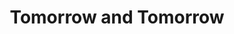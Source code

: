 ---
title: Tomorrow and Tomorrow
year: 1938
opening_date: 1938-02-15
closing_date: 1938-02-17
layout: productions
image:
image_caption:
image_credit:
playbill: 
category: 
Theatre: Theatre Jacksonville
Venue: Little Theatre
Playwright: Philip Barry
cast:
  Christian Redman: Larry Lovett
  Ella: Susan McRae
  Eve Redman: Edre Ferguson
  Gail Redman: Stokes Perry
  Jane: Grace Martin
  Miss Blake: June Stoy
  Miss Frazer: Mildred Perry
  Music: Henry Cornely
  Nicholas Hay: Frank Heintz
  Samuel Gillespie: Wilbur Jobe
  Walter Burke: Phil May
crew:
  Director: Huron L. Blyden
  Lighting: Earl DeFlorin
  Props: Maxine Swisher
  Staging:
    - Herbert Swisher
    - Margaret Pumpelly
    - Mary Courtney
orchestra:
external_links:
---